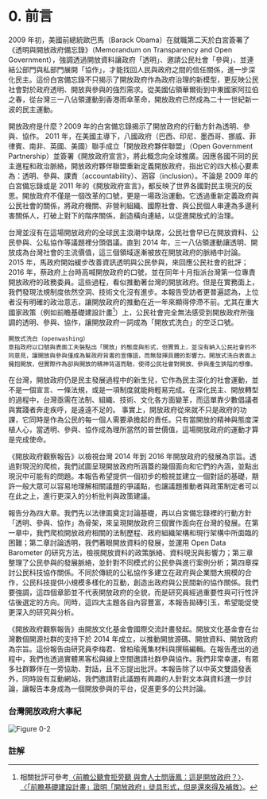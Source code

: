 # 0. 前言

2009 年初，美國前總統歐巴馬（Barack Obama）在就職第二天於白宮簽署了《透明與開放政府備忘錄》（Memorandum on Transparency and Open Government），強調透過開放資料讓政府「透明」、邀請公民社會「參與」、並連結公部門與私部門展開「協作」，才能找回人民與政府之間的信任關係，進一步深化民主。這份白宮備忘錄不只揭示了開放政府作為政府治理的新模型，更反映公民社會對於政府透明、開放與參與的強烈需求。從美國佔領華爾街到中東國家阿拉伯之春，從台灣三一八佔領運動到香港雨傘革命，開放政府已然成為二十一世紀新一波的民主運動。

開放政府是什麼？2009 年的白宮備忘錄揭示了開放政府的行動方針為透明、參與、協作。 2011 年，在美國主導下，八國政府（巴西、印尼、墨西哥、挪威、菲律賓、南非、英國、美國）聯手成立「開放政府夥伴聯盟」（Open Government Partnership）並簽署《開放政府宣言》，將此概念向全球推廣。因應各國不同的民主進程和政治脈絡，開放政府夥伴聯盟重新定義開放政府，指出它的四大核心要素為：透明、參與、課責（accountability）、涵容（inclusion）。不論是 2009 年的白宮備忘錄或是 2011 年的《開放政府宣言》，都反映了世界各國對民主現況的反思。開放政府不僅是一個改革的口號，更是一場政治運動。它透過重新定義政府與公民社會的關係，將政府機關、非營利組織、國際社會、與公民個人串連為多邊利害關係人，打破上對下的階序關係，創造橫向連結，以促進開放式的治理。

台灣並沒有在這場開放政府的全球民主浪潮中缺席，公民社會早已在開放資料、公民參與、公私協作等議題裡分頭倡議。直到 2014 年，三一八佔領運動讓透明、開放成為台灣社會的主流價值，這三個領域逐漸被放在開放政府的脈絡中討論。 2015 年，馬政府開始緩步改善資訊透明與公民參與，來回應公民社會的批評；2016 年，蔡政府上台時高喊開放政府的口號，並在同年十月指派台灣第一位專責開放政府的政務委員。這些過程，看似推動著台灣的開放政府。但是在實務面上，我們發現法規制度依然空洞、技術文化沒有進步。本報告受訪者更普遍認為，上位者沒有明確的政治意志，讓開放政府的推動在近一年來顯得停滯不前。尤其在重大國家政策（例如前瞻基礎建設計畫[^first]）上，公民社會完全無法感受到開放政府所強調的透明、參與、協作，讓開放政府一詞成為「開放式洗白」的空泛口號。

```!
開放式洗白（openwashing）
意指政府以口號與表面工夫裝點出「開放」的態度與形式，但實質上，並沒有納入公民社會的不同意見，讓開放與參與僅成為幫政府背書的宣傳語，而無發揮具體的影響力。開放式洗白表面上擁抱開放，但實際作為卻與開放的精神背道而馳，使得公民社會對開放、參與產生狹隘的想像。
```

在台灣，開放政府仍是民主發展過程中的新生兒，它作為民主深化的社會運動，並不是一個宣言、一條法規，或是一項制度就能夠輕易完成。在深化民主、開放轉型的過程中，台灣亟需在法制、組織、技術、文化各方面變革，而這單靠少數倡議者與實踐者奔走疾呼，是遠遠不足的。 事實上，開放政府從來就不只是政府的功課，它同時是作為公民的每一個人需要承擔起的責任。只有當開放的精神與態度深植人心，當透明、參與、協作成為理所當然的普世價值，這場開放政府的運動才算是完成使命。

《開放政府觀察報告》以檢視台灣 2014 年到 2016 年開放政府的發展為宗旨。透過對現況的爬梳，我們試圖呈現開放政府所涵蓋的幾個面向和它們的內涵，並點出現況中可能有的問題。本報告希望提供一個初步的檢視並建立一個對話的基礎，期許一般大眾可以容易地理解相關議題的爭議點，也讓議題推動者與政策制定者可以在此之上，進行更深入的分析批判與政策建議。

報告分為四大章。我們先以法律面奠定討論基礎，再以白宮備忘錄裡的行動方針「透明、參與、協作」為骨架，來呈現開放政府三個實作面向在台灣的發展。在第一章中，我們爬梳開放政府相關的法制歷程、政府組織架構和現行架構中所面臨的困難；第二章討論透明，我們著眼開放資料的發展，並運用 Open Data Barometer 的研究方法，檢視開放資料的政策脈絡、資料現況與影響力；第三章整理了公民參與的發展脈絡，並針對不同模式的公民參與進行案例分析；第四章探討公民科技協作關係。不同於傳統的公私協作多建立在政府與企業間大規模的合作，公民科技提供小規模多樣化的互動，創造出政府與公民間新的協作關係。我們要強調，這四個章節並不代表開放政府的全貌，而是研究員經過重要性與可行性評估後選定的方向。同時，這四大主題各自內容豐富，本報告拋磚引玉，希望能促使更深入的研究與分析。

《開放政府觀察報告》由開放文化基金會國際交流計畫發起。開放文化基金會在台灣數個開源社群的支持下於 2014 年成立，以推動開放源碼、開放資料、開放政府為宗旨。這份報告由研究員李梅君、曾柏瑜蒐集材料與撰稿編輯。在報告產出的過程中，我們也透過實體黑客松與線上空間邀請社群參與協作。我們非常幸運，有眾多社群夥伴在一旁協助、對話，且不忘提出批評。本報告除了以中英文雙語發表外，同時設有互動網站，我們邀請對此議題有興趣的人針對文本與資料進一步討論，讓報告本身成為一個開放參與的平台，促進更多的公共討論。

### 台灣開放政府大事紀

![Figure 0-2](https://opengovreport.ocf.tw/assets/img/md/0-2.png)


### 註解 

[^first]:相關批評可參考[〈前瞻公聽會拒旁聽 與會人士問唐鳳：這是開放政府？〉](https://udn.com/news/story/7238/2393866)、[〈「前瞻基礎建設計畫」證明「開放政府」徒具形式，但是還來得及補救〉](http://citypatterns.blogspot.tw/2017/04/an-open-approach-for-foresight-infrastructure-initiative.html)。


